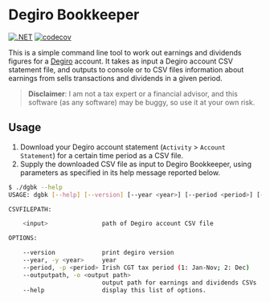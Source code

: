 # Degiro Bookkeeper

[![.NET](https://github.com/pviotti/degiro-bookkeeper/actions/workflows/dotnet.yml/badge.svg?branch=master)](https://github.com/pviotti/degiro-bookkeeper/actions/workflows/dotnet.yml)
[![codecov](https://codecov.io/gh/pviotti/degiro-bookkeeper/branch/master/graph/badge.svg?token=rTsBxS9b8p)](https://codecov.io/gh/pviotti/degiro-bookkeper)

This is a simple command line tool to work out earnings and dividends figures
for a [Degiro] account.
It takes as input a Degiro account CSV statement file, and outputs to console
or to CSV files information about earnings from sells transactions and dividends
in a given period.

> **Disclaimer**: I am not a tax expert or a financial advisor,
> and this software (as any software) may be buggy, so use it at your own risk.

## Usage

 1. Download your Degiro account statement (`Activity` > `Account Statement`)
    for a certain time period as a CSV file.
 2. Supply the downloaded CSV file as input to Degiro Bookkeeper,
    using parameters as specified in its help message reported below.

```bash
$ ./dgbk --help
USAGE: dgbk [--help] [--version] [--year <year>] [--period <period>] [--outputpath <output path>] <input>

CSVFILEPATH:

    <input>               path of Degiro account CSV file

OPTIONS:

    --version             print degiro version
    --year, -y <year>     year
    --period, -p <period> Irish CGT tax period (1: Jan-Nov; 2: Dec)
    --outputpath, -o <output path>
                          output path for earnings and dividends CSVs
    --help                display this list of options.
```


 [degiro]: https://www.degiro.ie/